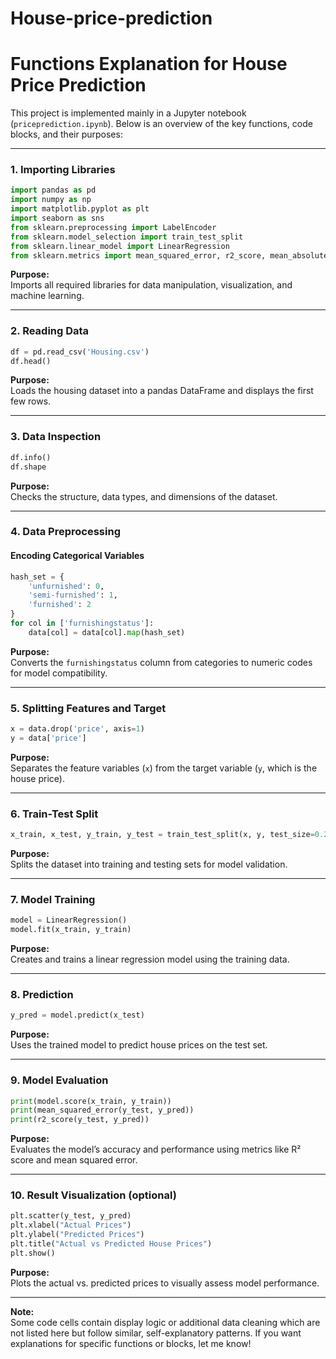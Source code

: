 # House-price-prediction
# Functions Explanation for House Price Prediction

This project is implemented mainly in a Jupyter notebook (`priceprediction.ipynb`). Below is an overview of the key functions, code blocks, and their purposes:

---

### 1. Importing Libraries
```python
import pandas as pd
import numpy as np
import matplotlib.pyplot as plt
import seaborn as sns
from sklearn.preprocessing import LabelEncoder
from sklearn.model_selection import train_test_split
from sklearn.linear_model import LinearRegression
from sklearn.metrics import mean_squared_error, r2_score, mean_absolute_error
```
**Purpose:**  
Imports all required libraries for data manipulation, visualization, and machine learning.

---

### 2. Reading Data
```python
df = pd.read_csv('Housing.csv')
df.head()
```
**Purpose:**  
Loads the housing dataset into a pandas DataFrame and displays the first few rows.

---

### 3. Data Inspection
```python
df.info()
df.shape
```
**Purpose:**  
Checks the structure, data types, and dimensions of the dataset.

---

### 4. Data Preprocessing
#### Encoding Categorical Variables
```python
hash_set = {
    'unfurnished': 0,
    'semi-furnished': 1,
    'furnished': 2
}
for col in ['furnishingstatus']:
    data[col] = data[col].map(hash_set)
```
**Purpose:**  
Converts the `furnishingstatus` column from categories to numeric codes for model compatibility.

---

### 5. Splitting Features and Target
```python
x = data.drop('price', axis=1)
y = data['price']
```
**Purpose:**  
Separates the feature variables (`x`) from the target variable (`y`, which is the house price).

---

### 6. Train-Test Split
```python
x_train, x_test, y_train, y_test = train_test_split(x, y, test_size=0.2, random_state=1)
```
**Purpose:**  
Splits the dataset into training and testing sets for model validation.

---

### 7. Model Training
```python
model = LinearRegression()
model.fit(x_train, y_train)
```
**Purpose:**  
Creates and trains a linear regression model using the training data.

---

### 8. Prediction
```python
y_pred = model.predict(x_test)
```
**Purpose:**  
Uses the trained model to predict house prices on the test set.

---

### 9. Model Evaluation
```python
print(model.score(x_train, y_train))
print(mean_squared_error(y_test, y_pred))
print(r2_score(y_test, y_pred))
```
**Purpose:**  
Evaluates the model’s accuracy and performance using metrics like R² score and mean squared error.

---

### 10. Result Visualization (optional)
```python
plt.scatter(y_test, y_pred)
plt.xlabel("Actual Prices")
plt.ylabel("Predicted Prices")
plt.title("Actual vs Predicted House Prices")
plt.show()
```
**Purpose:**  
Plots the actual vs. predicted prices to visually assess model performance.

---

**Note:**  
Some code cells contain display logic or additional data cleaning which are not listed here but follow similar, self-explanatory patterns. If you want explanations for specific functions or blocks, let me know!

